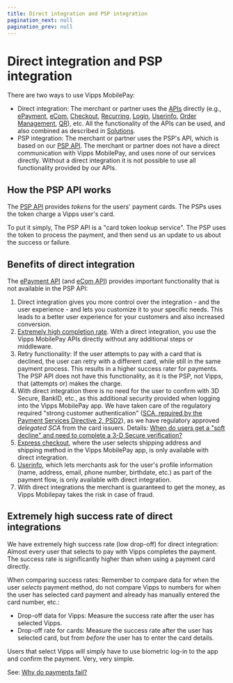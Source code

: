 ```yaml
---
title: Direct integration and PSP integration
pagination_next: null
pagination_prev: null
---
```


# Direct integration and PSP integration

There are two ways to use Vipps MobilePay:

* Direct integration: The merchant or partner uses the
  [APIs](https://developer.vippsmobilepay.com/docs/APIs)
  directly
  (e.g.,
  [ePayment](https://developer.vippsmobilepay.com/docs/APIs/epayment-api),
  [eCom](https://developer.vippsmobilepay.com/docs/APIs/ecom-api),
  [Checkout](https://developer.vippsmobilepay.com/docs/APIs/checkout-api),
  [Recurring](https://developer.vippsmobilepay.com/docs/APIs/recurring-api),
  [Login](https://developer.vippsmobilepay.com/docs/APIs/login-api),
  [Userinfo](https://developer.vippsmobilepay.com/docs/APIs/userinfo-api),
  [Order Management](https://developer.vippsmobilepay.com/docs/APIs/order-management-api),
  [QR](https://developer.vippsmobilepay.com/docs/APIs/qr-api)),
  etc.
  All the functionality of the APIs can be used, and also combined as described
  in
  [Solutions](https://developer.vippsmobilepay.com/docs/vipps-solutions).
* PSP integration: The merchant or partner uses the PSP's API, which is
  based on our
  [PSP API](https://developer.vippsmobilepay.com/docs/APIs/psp-api).
  The merchant or partner does not have a direct communication with
  Vipps MobilePay, and uses none of our services directly.
  Without a direct integration it is not possible to use all functionality
  provided by our APIs.

## How the PSP API works

The
[PSP API](https://developer.vippsmobilepay.com/docs/APIs/psp-api)
provides *tokens* for the users' payment cards.
The PSPs uses the token charge a Vipps user's card.

To put it simply, The PSP API is a "card token lookup service". The PSP uses the
token to process the payment, and then send us an update to us about the success
or failure.

## Benefits of direct integration

The
[ePayment API](https://developer.vippsmobilepay.com/docs/APIs/epayment-api)
(and
[eCom API](https://developer.vippsmobilepay.com/docs/APIs/ecom-api))
provides important functionality that is not available in the PSP API:

1. Direct integration gives you more control over the integration - and the user experience -
   and lets you customize it to your specific needs. This leads to a better user
   experience for your customers and also increased conversion.
2. [Extremely high completion rate](../faqs/common-problems-faq.md#high-success-rate-for-direct-integrations).
   With a direct integration, you use the Vipps MobilePay APIs directly without
   any additional steps or middleware.
3. Retry functionality: If the user attempts to pay with a card that is declined,
   the user can retry with a different card, while still in the same payment process.
   This results in a higher success rater for payments.
   The PSP API does not have this functionality, as it is the PSP, not Vipps,
   that (attempts or) makes the charge.
4. With direct integration there is no need for the user to confirm with 3D Secure, BankID, etc.,
   as this additional security provided when logging into the Vipps MobilePay app.
   We have taken care of the regulatory required "strong customer authentication"
   ([SCA, required by the Payment Services Directive 2, PSD2](https://en.wikipedia.org/wiki/Strong_customer_authentication)),
   as we have regulatory approved *delegated SCA* from the card issuers.
   Details:
   [When do users get a "soft decline" and need to complete a 3-D Secure verification?](https://developer.vippsmobilepay.com/docs/vipps-developers/faqs/users-and-payments-faq#when-do-users-get-a-soft-decline-and-need-to-complete-a-3-d-secure-verification)
5. [Express checkout](https://developer.vippsmobilepay.com/docs/APIs/ecom-api/vipps-ecom-api#express-checkout-payments),
   where the user selects shipping address and shipping method in the Vipps MobilePay app,
   is only available with direct integration.
6. [Userinfo](https://developer.vippsmobilepay.com/docs/APIs/ecom-api/vipps-ecom-api#userinfo),
   which lets merchants ask for the user's profile information
   (name, address, email, phone number, birthdate, etc.)
   as part of the payment flow, is only available with direct integration.
7. With direct integrations the merchant is guaranteed to get the money,
   as Vipps Mobilepay takes the risk in case of fraud.

## Extremely high success rate of direct integrations

We have extremely high success rate (low drop-off) for direct integration:
Almost every user that selects to pay with Vipps completes the payment. The
success rate is significantly higher than when using a payment card directly.

When comparing success rates: Remember to compare data for when the
user *selects* payment method, do not compare Vipps to numbers for when the
user has selected card payment and already has manually entered the card number, etc.:

* Drop-off data for Vipps: Measure the success rate after the user has selected Vipps.
* Drop-off rate for cards: Measure the success rate after the user has selected card,
  but from *before* the user has to enter the card details.

Users that select Vipps will simply have to use biometric log-in to the app and
confirm the payment. Very, very simple.

See:
[Why do payments fail?](../faqs/common-problems-faq.md#why-do-payments-fail)
